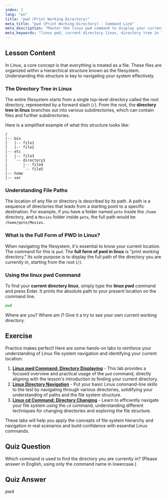 ```yaml
---
index: 2
lang: "en"
title: "pwd (Print Working Directory)"
meta_title: "pwd (Print Working Directory) - Command Line"
meta_description: "Master the linux pwd command to display your current directory in Linux. This lesson explains the full form of pwd in linux and how to navigate the directory tree in linux."
meta_keywords: "linux pwd, current directory linux, directory tree in linux, full form of pwd in linux, print working directory, linux path, linux navigation, command line basics"
---
```


## Lesson Content

In Linux, a core concept is that everything is treated as a file. These files are organized within a hierarchical structure known as the filesystem. Understanding this structure is key to navigating your system effectively.

### The Directory Tree in Linux

The entire filesystem starts from a single top-level directory called the root directory, represented by a forward slash (`/`). From the root, the **directory tree in linux** branches out into various subdirectories, which can contain files and further subdirectories.

Here is a simplified example of what this structure looks like:

```plaintext
/
|-- bin
|   |-- file1
|   |-- file2
|-- etc
|   |-- file3
|   `-- directory1
|       |-- file4
|       `-- file5
|-- home
|-- var
```

### Understanding File Paths

The location of any file or directory is described by its path. A path is a sequence of directories that leads from a starting point to a specific destination. For example, if you have a folder named `pete` inside the `/home` directory, and a `Movies` folder inside `pete`, the full path would be `/home/pete/Movies`.

### What is the Full Form of PWD in Linux?

When navigating the filesystem, it's essential to know your current location. The command for this is `pwd`. The **full form of pwd in linux** is "print working directory." Its sole purpose is to display the full path of the directory you are currently in, starting from the root (`/`).

### Using the linux pwd Command

To find your **current directory linux**, simply type the **linux pwd** command and press Enter. It prints the absolute path to your present location on the command line.

```bash
pwd
```

Where are you? Where am I? Give it a try to see your own current working directory.

## Exercise

Practice makes perfect! Here are some hands-on labs to reinforce your understanding of Linux file system navigation and identifying your current location:

1. **[Linux pwd Command: Directory Displaying](https://labex.io/labs/linux-linux-pwd-command-directory-displaying-209734)** - This lab provides a focused overview and practical usage of the `pwd` command, directly aligning with the lesson's introduction to finding your current directory.
2. **[Linux Directory Navigation](https://labex.io/labs/linux-directory-navigation-387844)** - Put your basic Linux command-line skills to the test by navigating through various directories, solidifying your understanding of paths and the file system structure.
3. **[Linux cd Command: Directory Changing](https://labex.io/labs/linux-linux-cd-command-directory-changing-209733)** - Learn to efficiently navigate your file system using the `cd` command, understanding different techniques for changing directories and exploring the file structure.

These labs will help you apply the concepts of file system hierarchy and navigation in real scenarios and build confidence with essential Linux commands.

## Quiz Question

Which command is used to find the directory you are currently in? (Please answer in English, using only the command name in lowercase.)

## Quiz Answer

pwd
